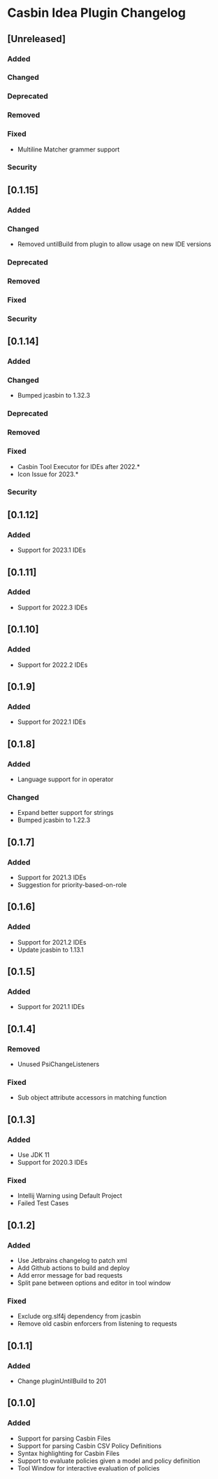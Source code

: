 <!-- Keep a Changelog guide -> https://keepachangelog.com -->

# Casbin Idea Plugin Changelog

## [Unreleased]

### Added

### Changed

### Deprecated

### Removed

### Fixed

- Multiline Matcher grammer support

### Security

## [0.1.15]

### Added

### Changed

- Removed untilBuild from plugin to allow usage on new IDE versions

### Deprecated

### Removed

### Fixed

### Security

## [0.1.14]

### Added

### Changed

- Bumped jcasbin to 1.32.3

### Deprecated

### Removed

### Fixed

- Casbin Tool Executor for IDEs after 2022.*
- Icon Issue for 2023.*

### Security

## [0.1.12]

### Added

- Support for 2023.1 IDEs

## [0.1.11]

### Added

- Support for 2022.3 IDEs

## [0.1.10]

### Added

- Support for 2022.2 IDEs

## [0.1.9]
### Added
- Support for 2022.1 IDEs

## [0.1.8]
### Added
- Language support for in operator

### Changed
- Expand better support for strings
- Bumped jcasbin to 1.22.3

## [0.1.7]
### Added
- Support for 2021.3 IDEs
- Suggestion for priority-based-on-role

## [0.1.6]
### Added
- Support for 2021.2 IDEs
- Update jcasbin to 1.13.1

## [0.1.5]
### Added
- Support for 2021.1 IDEs

## [0.1.4]
### Removed
- Unused PsiChangeListeners

### Fixed
- Sub object attribute accessors in matching function

## [0.1.3]
### Added
- Use JDK 11
- Support for 2020.3 IDEs

### Fixed
- Intellij Warning using Default Project
- Failed Test Cases

## [0.1.2]
### Added
- Use Jetbrains changelog to patch xml
- Add Github actions to build and deploy
- Add error message for bad requests
- Split pane between options and editor in tool window

### Fixed
- Exclude org.slf4j dependency from jcasbin
- Remove old casbin enforcers from listening to requests

## [0.1.1]
### Added
- Change pluginUntilBuild to 201

## [0.1.0]
### Added
- Support for parsing Casbin Files
- Support for parsing Casbin CSV Policy Definitions
- Syntax highlighting for Casbin Files
- Support to evaluate policies given a model and policy definition
- Tool Window for interactive evaluation of policies